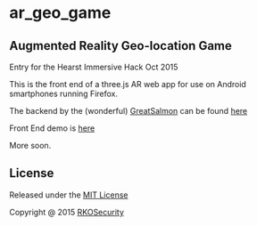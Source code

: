 # ar_geo_game

## Augmented Reality Geo-location Game

Entry for the Hearst  Immersive Hack Oct 2015

This is the front end of a three.js AR web app for use on Android smartphones running Firefox.

The backend by the (wonderful) [GreatSalmon](https://github.com/GreatSalmon) can be found [here](https://github.com/GreatSalmon/ARGeoGame)

Front End demo is [here](http://mkobar.github.io/ar_geo_game/)

More soon.

## License

Released under the [MIT License](http://opensource.org/licenses/MIT)

Copyright @ 2015 [RKOSecurity](http://www.rkosecurity.com)
